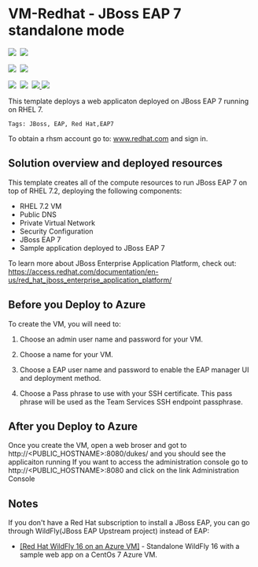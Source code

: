# VM-Redhat - JBoss EAP 7 standalone mode

<IMG SRC="https://azbotstorage.blob.core.windows.net/badges/jboss-eap-standalone-rhel7/PublicLastTestDate.svg" />&nbsp;
<IMG SRC="https://azbotstorage.blob.core.windows.net/badges/jboss-eap-standalone-rhel7/PublicDeployment.svg" />&nbsp;

<IMG SRC="https://azbotstorage.blob.core.windows.net/badges/jboss-eap-standalone-rhel7/FairfaxLastTestDate.svg" />&nbsp;
<IMG SRC="https://azbotstorage.blob.core.windows.net/badges/jboss-eap-standalone-rhel7/FairfaxDeployment.svg" />&nbsp;

<IMG SRC="https://azbotstorage.blob.core.windows.net/badges/jboss-eap-standalone-rhel7/BestPracticeResult.svg" />&nbsp;
<IMG SRC="https://azbotstorage.blob.core.windows.net/badges/jboss-eap-standalone-rhel7/CredScanResult.svg" />&nbsp;
<a href="https://portal.azure.com/#create/Microsoft.Template/uri/https%3A%2F%2Fraw.githubusercontent.com%2Fazure%2Fazure-quickstart-templates%2Fmaster%2Fvsts-tomcat-redhat-vm%2Fazuredeploy.json" target="_blank">
    <img src="http://azuredeploy.net/deploybutton.png"/>
</a>
<a href="http://armviz.io/#/?load=https%3A%2F%2Fraw.githubusercontent.com%2Fazure%2Fazure-quickstart-templates%2Fmaster%2Fvsts-tomcat-redhat-vm%2Fazuredeploy.json" target="_blank">
    <img src="http://armviz.io/visualizebutton.png"/>
</a>

This template deploys a web applicaton deployed on JBoss EAP 7 running on RHEL 7. 

`Tags: JBoss, EAP, Red Hat,EAP7`

To obtain a rhsm account go to: www.redhat.com and sign in.

## Solution overview and deployed resources
This template creates all of the compute resources to run JBoss EAP 7 on top of RHEL 7.2, deploying the following components:
- RHEL 7.2 VM 
- Public DNS 
- Private Virtual Network 
- Security Configuration 
- JBoss EAP 7
- Sample application deployed to JBoss EAP 7

To learn more about JBoss Enterprise Application Platform, check out:
https://access.redhat.com/documentation/en-us/red_hat_jboss_enterprise_application_platform/


## Before you Deploy to Azure

To create the VM, you will need to:

1. Choose an admin user name and password for your VM.  

2. Choose a name for your VM. 

3. Choose a EAP user name and password to enable the EAP manager UI and deployment method. 

4. Choose a Pass phrase to use with your SSH certificate.  This pass phrase will be used as the Team Services SSH endpoint passphrase.

## After you Deploy to Azure

Once you create the VM, open a web broser and got to http://<PUBLIC_HOSTNAME>:8080/dukes/ and you should see the applicaiton running
If you want to access the administration console go to http://<PUBLIC_HOSTNAME>:8080 and click on the link Administration Console 

## Notes

If you don't have a Red Hat subscription to install a JBoss EAP, you can go through WildFly(JBoss EAP Upstream project) instead of EAP:

*  <a href="https://github.com/Azure/azure-quickstart-templates/tree/master/wildfly-standalone-centos7" target="_blank"> [Red Hat WildFly 16 on an Azure VM]</a> - Standalone WildFly 16 with a sample web app on a CentOs 7 Azure VM.


